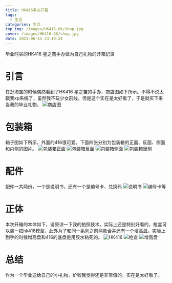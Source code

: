 ```yaml
---
title: HK416手办开箱
tags:
  - 生活
categories: 生活
top_img: /images/HK416-GK/shop.jpg
cover: /images/HK416-GK/shop.jpg
date: 2021-06-15 23:19:24
---
```



毕业时买的HK416 星之茧手办做为自己礼物的开箱记录
<!--more-->

# 引言
在逛淘宝的时候偶然看到了HK416 星之茧的手办，商店图如下所示。不得不说太戳我xp系统了，虽然我不玩少女前线，但是这个实在是太好看了，于是就买下来当我的毕业礼物。
![商店图](/images/HK416-GK/shop.jpg)

# 包装箱
箱子图如下所示，外面的416很可爱。下面四张分别为包装箱的正面、反面、侧面和内侧的图片。
![包装箱正面](/images/HK416-GK/box.jpg)
![包装箱反面](/images/HK416-GK/box2.jpg)
![包装箱侧面](/images/HK416-GK/box3.jpg)
![包装箱里侧](/images/HK416-GK/box4.jpg)

# 配件
配件一共两份，一个是说明书，还有一个是编号卡、兑换码
![说明书](/images/HK416-GK/part1.jpg)
![编号卡等](/images/HK416-GK/part2.jpg)


# 正体
本次开箱的本体如下，请原谅一下我的拍照技术。实际上还是特别好看的，枪盒可以装一把hk416模型，此外为了和同一系列之前两款合并还有一个增高盘。实际上到手的时候增高盘和416的底盘是用胶水粘死的。
![HK416](/images/HK416-GK/HK416.jpg)
![枪盒](/images/HK416-GK/gun_box.jpg)
![增高盘](/images/HK416-GK/bottom.jpg)

# 总结
作为一个毕业送给自己的小礼物，价钱我觉得还是非常值的，实在是太好看了。